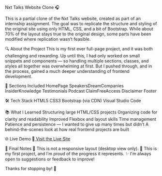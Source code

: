 Nxt Talks Website Clone 🎧

This is a partial clone of the Nxt Talks website, created as part of an internship assignment. The goal was to replicate the structure and styling of the original site using only HTML, CSS, and a bit of Bootstrap. While about 70% of the layout stays true to the original design, some parts have been modified where replication wasn’t feasible.

🔍 About the Project
This is my first ever full-page project, and it was both challenging and rewarding. Up until this, I had only worked on small snippets and components — so handling multiple sections, classes, and styles all together was overwhelming at first. But I pushed through, and in the process, gained a much deeper understanding of frontend development.

🚧 Sections Included
HomePage
SpeakersDreamCompanies
InsiderKnowledge
Testimonials
Podcast
ClaimFreeAccess
Disclaimer
Footer

🛠️ Tech Stack
HTML5
CSS3
Bootstrap (via CDN)
Visual Studio Code

📚 What I Learned
Structuring large HTML/CSS projects
Organizing code for clarity and readability
Improved Flexbox and layout skills
Time management 
Patience and persistence — I wanted to give up many times but didn’t
A behind-the-scenes look at how real frontend projects are built

🌐 Live Demo
🔗[ Visit the Live Site](https://webclonesev.ccbp.tech/)

💬 Final Notes
🧪 This is not a responsive layout (desktop view only).
🐣 This is my first project, and I’m proud of the progress it represents.
✨ I'm always open to suggestions or feedback to improve!

Thanks for stopping by! 🌱
